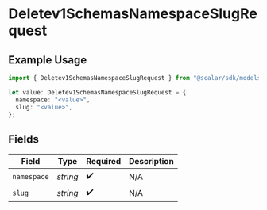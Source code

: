 # Deletev1SchemasNamespaceSlugRequest

## Example Usage

```typescript
import { Deletev1SchemasNamespaceSlugRequest } from "@scalar/sdk/models/operations";

let value: Deletev1SchemasNamespaceSlugRequest = {
  namespace: "<value>",
  slug: "<value>",
};
```

## Fields

| Field              | Type               | Required           | Description        |
| ------------------ | ------------------ | ------------------ | ------------------ |
| `namespace`        | *string*           | :heavy_check_mark: | N/A                |
| `slug`             | *string*           | :heavy_check_mark: | N/A                |